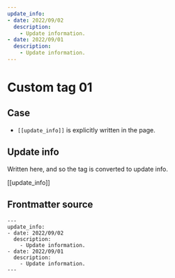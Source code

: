 ```yaml
---
update_info:
- date: 2022/09/02
  description:
    - Update information.
- date: 2022/09/01
  description:
    - Update information.
---
```

# Custom tag 01


## Case

- `[[update_info]]` is explicitly written in the page.


## Update info

Written here, and so the tag is converted to update info.

[[update_info]]


## Frontmatter source

```
---
update_info:
- date: 2022/09/02
  description:
    - Update information.
- date: 2022/09/01
  description:
    - Update information.
---
```
